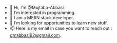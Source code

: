 - 👋 Hi, I’m @Mujtaba-Abbasi
- 👀 I’m interested in programming.
- 🌱 I am a MERN stack developer.
- 💞️ I’m looking for opportunities to learn new stuff.
- 📫 Here is my email in case you want to reach out : gmabbasi92@gmail.com.

<!---
Mujtaba-Abbasi/Mujtaba-Abbasi is a ✨ special ✨ repository because its `README.md` (this file) appears on your GitHub profile.
You can click the Preview link to take a look at your changes.
--->
